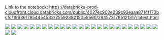 Link to the notebook: https://databricks-prod-cloudfront.cloud.databricks.com/public/4027ec902e239c93eaaa8714f173bcfc/1963617854454533/2559238215059560/2845731785121317/latest.html

![](pics/1.png)
![](pics/2.png)
![](pics/3.png)
![](pics/4.png)
![](pics/5.png)
![](pics/6.png)
![](pics/7.png)
![](pics/8.png)
![](pics/9.png)
![](pics/10.png)
![](pics/11.png)
![](pics/12.png)
![](pics/13.png)
![](pics/14.png)
![](pics/15.png)
![](pics/16.png)
![](pics/17.png)
![](pics/18.png)
![](pics/19.png)
![](pics/20.png)
![](pics/21.png)
![](pics/22.png)
![](pics/23.png)
![](pics/24.png)
![](pics/25.png)
![](pics/26.png)
![](pics/27.png)
